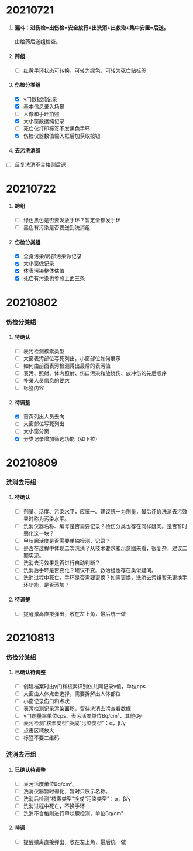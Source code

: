 # 20210721

1. #### 漏斗：进伤检=出伤检=安全放行+出洗消+出救治+集中安置=后送。

   由给药后送组检查。

2. #### 跨组

   - [ ] 红黄手环状态可转换，可转为绿色，可转为死亡贴标签

3. #### 伤检分类组

   - [x] γ门数据纯记录
   - [x] 基本信息录入场景
   - [ ] 人像和手环拍照
   - [x] 大小窗数据纯记录
   - [ ] 死亡仅打印标签不发黑色手环
   - [x] 伤检仪器数值输入框后加获取按钮

4. #### 去污洗消组

- [ ] 反复洗消不合格则后送



# 20210722

1. #### 跨组

   - [ ] 绿色黑色是否要发放手环？暂定全都发手环
   - [ ] 黑色有污染是否要送到洗消组

2. #### 伤检分类组

   - [x] 全身污染/局部污染做记录
   - [x] 大小窗做记录
   - [x] 体表污染整体估值
   - [x] 死亡有污染也参照上面三条

# 20210802

### 伤检分类组

1. #### 待确认

   - [ ] 表污检测核素类型
   - [ ] 大窗表污部位写死列出，小窗部位如何展示
   - [ ] 如何由前面表污检测得出最后的表污值
   - [ ] 表污、照射、体内照射、伤口污染和放烧伤、放冲伤的先后顺序
   - [ ] 补录人员信息的要求
   - [ ] 标签内容

2. #### 待调整

   - [x] 首页列出人员去向
   - [ ] 大窗部位写死列出
   - [ ] 大小窗分页
   - [x] 分类记录增加筛选功能（如下拉）

# 20210809

### 洗消去污组

1. #### 待确认

   - [ ] 剂量、活度、污染水平，应统一。建议统一为剂量，最后评价洗消去污效果时称为污染水平。
   - [ ] 洗消仪器名称、编号是否需要记录？检伤分类也存在同样疑问。是否暂时弱化这一块？
   - [ ] 甲状腺活度是否需要单独检测、记录？
   - [ ] 是否在过程中体现二次洗消？从技术要求和示意图来看，很复杂，建议二期实现。
   - [ ] 洗消去污效果是否进行自动判断？
   - [ ] 洗消后手环是否变化？建议不变。救治组也存在类似疑问。
   - [ ] 洗消过程中死亡，手环是否需要更换？如需更换，洗消去污组暂无更换手环功能，是否添加？

2. #### 待调整

   - [ ] 提醒撤离直接弹出，收在左上角，最后统一做

# 20210813

### 伤检分类组

1. #### 已确认待调整

   - [ ] 创建档案时由γ门和核素识别仪共同记录γ值，单位cps
   - [ ] 大窗由人体点击选择，需要拆解出人体部位
   - [ ] 小窗记录伤口和点状
   - [ ] 表污检测记录污染面积，留待洗消去污查看数据
   - [ ] γ门剂量率单位cps、表污活度单位Bq/cm²、其他Gy
   - [ ] 表污检测“核素类型”换成“污染类型”：α，β/γ
   - [ ] 点击区域放大
   - [ ] 标签不要二维码

### 洗消去污组

1. #### 已确认待调整

   - [ ] 表污活度单位Bq/cm²。
   - [ ] 洗消仪器暂时弱化，暂时只展示名称。
   - [ ] 洗消后检测“核素类型”换成“污染类型”：α，β/γ
   - [ ] 洗消过程中死亡，不换手环
   - [ ] 洗消不合格则进行甲状腺检测，单位Bq/cm²

2. #### 待调

   - [ ] 提醒撤离直接弹出，收在左上角，最后统一做